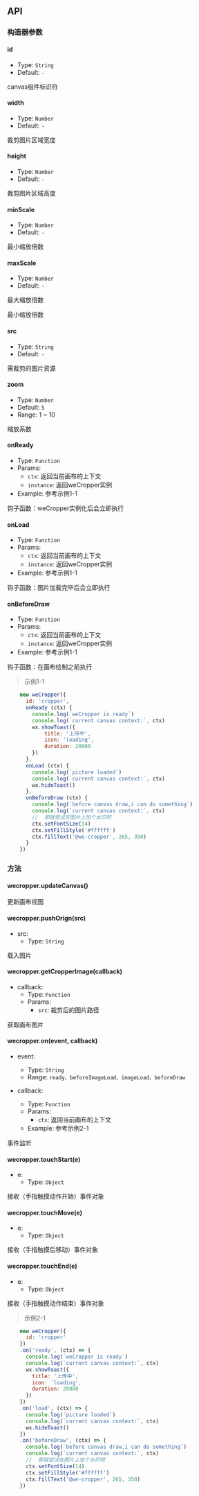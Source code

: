 ## API

### 构造器参数

#### id

- Type: `String`
- Default: `-`

canvas组件标识符

#### width

- Type: `Number`
- Default: `-`

裁剪图片区域宽度

#### height

- Type: `Number`
- Default: `-`

裁剪图片区域高度

#### minScale

- Type: `Number`
- Default: `-`

最小缩放倍数

#### maxScale

- Type: `Number`
- Default: `-`

最大缩放倍数

最小缩放倍数

#### src

- Type: `String`
- Default: `-`

需裁剪的图片资源

#### zoom

- Type: `Number`
- Default: `5`
- Range: 1 ~ 10

缩放系数

#### onReady

- Type: `Function`
- Params:
    - `ctx`: 返回当前画布的上下文
    - `instance`: 返回weCropper实例
- Example: 参考示例1-1

钩子函数：weCropper实例化后会立即执行

#### onLoad

- Type: `Function`
- Params:
    - `ctx`: 返回当前画布的上下文
    - `instance`: 返回weCropper实例
- Example: 参考示例1-1

钩子函数：图片加载完毕后会立即执行

#### onBeforeDraw

- Type: `Function`
- Params:
    - `ctx`: 返回当前画布的上下文
    - `instance`: 返回weCropper实例
- Example: 参考示例1-1

钩子函数：在画布绘制之前执行

> 示例1-1

```javascript
    new weCropper({
      id: 'cropper',
      onReady (ctx) {
      	console.log(`weCropper is ready`)
      	console.log(`current canvas context:`, ctx)
      	wx.showToast({
      		title: '上传中',
            icon: 'loading',
            duration: 20000
      	})
      },
      onLoad (ctx) {
        console.log(`picture loaded`)
        console.log(`current canvas context:`, ctx)
        wx.hideToast()
      },
      onBeforeDraw (ctx) {
        console.log(`before canvas draw,i can do something`)
        console.log(`current canvas context:`, ctx)
      	//  那就尝试在图片上加个水印吧
        ctx.setFontSize(14)
        ctx.setFillStyle('#ffffff')
        ctx.fillText('@we-cropper', 265, 350)
      }
    })

```



### 方法

#### wecropper.updateCanvas()

更新画布视图

#### wecropper.pushOrign(src)

- src:
    - Type: `String`

载入图片

#### wecropper.getCropperImage(callback)

- callback:
    - Type: `Function`
    - Params:
        - `src`: 裁剪后的图片路径
        
获取画布图片
        
#### wecropper.on(event, callback)

- event:
    - Type: `String`
    - Range: `ready、beforeImageLoad、imageLoad、beforeDraw`
    
- callback:
    - Type: `Function`
    - Params:
        - `ctx`: 返回当前画布的上下文
    - Example: 参考示例2-1
    
事件监听

#### wecropper.touchStart(e)

- e:
    - Type: `Object`

接收（手指触摸动作开始）事件对象

#### wecropper.touchMove(e)

- e:
    - Type: `Object`

接收（手指触摸后移动）事件对象

#### wecropper.touchEnd(e)

- e:
    - Type: `Object`

接收（手指触摸动作结束）事件对象


> 示例2-1

```javascript
    new weCropper({
      id: 'cropper'
    })
    .on('ready', (ctx) => {
      console.log(`weCropper is ready`)
      console.log(`current canvas context:`, ctx)
      wx.showToast({
        title: '上传中',
        icon: 'loading',
        duration: 20000
      })
    })
    .on('load', (ctx) => {
      console.log(`picture loaded`)
      console.log(`current canvas context:`, ctx)
      wx.hideToast()
    })
    .on('beforeDraw', (ctx) => {
      console.log(`before canvas draw,i can do something`)
      console.log(`current canvas context:`, ctx)
      //  那就尝试在图片上加个水印吧
      ctx.setFontSize(14)
      ctx.setFillStyle('#ffffff')
      ctx.fillText('@we-cropper', 265, 350)
    })

```


